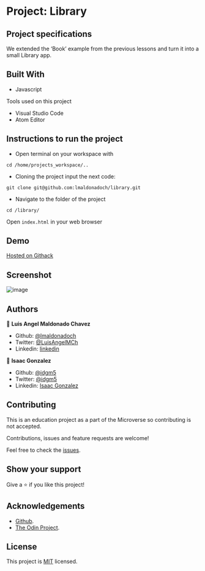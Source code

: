 # Project: Library

## Project specifications
We extended the ‘Book’ example from the previous lessons and turn it into a small Library app.

## Built With

* Javascript

Tools used on this project

- Visual Studio Code
- Atom Editor


## Instructions to run the project

+ Open terminal on your workspace with
```
cd /home/projects_workspace/..
```
+ Cloning the project input the next code:
```
git clone git@github.com:lmaldonadoch/library.git
```
+ Navigate to the folder of the project
```
cd /library/
```
Open `index.html` in your web browser

## Demo

[Hosted on Githack ](https://rawcdn.githack.com/lmaldonadoch/library/928671ca9d0a19a9e963b646633454ee1dc7c25b/index.html)

## Screenshot

![image](https://i.imgur.com/DOwCc56.png)

## Authors

👤 **Luis Angel Maldonado Chavez**
- Github: [@lmaldonadoch](https://github.com/lmaldonadoch)
- Twitter: [@LuisAngelMCh](https://twitter.com/LuisAngelMCh)
- Linkedin: [linkedin](https://www.linkedin.com/in/lmaldonadoch)

👤 **Isaac Gonzalez**

- Github: [@idgm5](https://github.com/idgm5)
- Twitter: [@idgm5](https://twitter.com/idgm5)
- Linkedin: [Isaac Gonzalez](https://www.linkedin.com/in/isaacmunguia)


## Contributing

This is an education project as a part of the Microverse so contributing is not accepted.

Contributions, issues and feature requests are welcome!

Feel free to check the [issues](https://github.com/enelesmai/enumerable-methods/issues).

## Show your support

Give a ⭐️ if you like this project!

## Acknowledgements

+ [Github](http://github.com/).
+ [The Odin Project](theodinproject.com/).

## License

This project is [MIT](lic.url) licensed.
